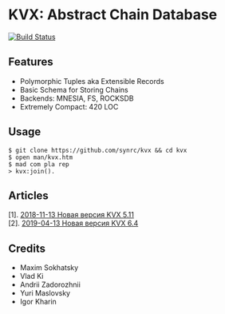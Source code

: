 KVX: Abstract Chain Database
============================
[![Build Status](https://travis-ci.org/synrc/kvx.svg?branch=master)](https://travis-ci.org/synrc/kvx)

Features
--------

* Polymorphic Tuples aka Extensible Records
* Basic Schema for Storing Chains
* Backends: MNESIA, FS, ROCKSDB
* Extremely Compact: 420 LOC

Usage
-----

```
$ git clone https://github.com/synrc/kvx && cd kvx
$ open man/kvx.htm
$ mad com pla rep
> kvx:join().
```

Articles
--------

[1]. <a href="https://tonpa.guru/stream/2018/2018-11-13%20Новая%20версия%20KVX.htm">2018-11-13 Новая версия KVX 5.11</a><br>
[2]. <a href="https://tonpa.guru/stream/2019/2019-04-13%20Новая%20версия%20KVX.htm">2019-04-13 Новая версия KVX 6.4</a>

Credits
-------

* Maxim Sokhatsky
* Vlad Ki
* Andrii Zadorozhnii
* Yuri Maslovsky
* Igor Kharin
